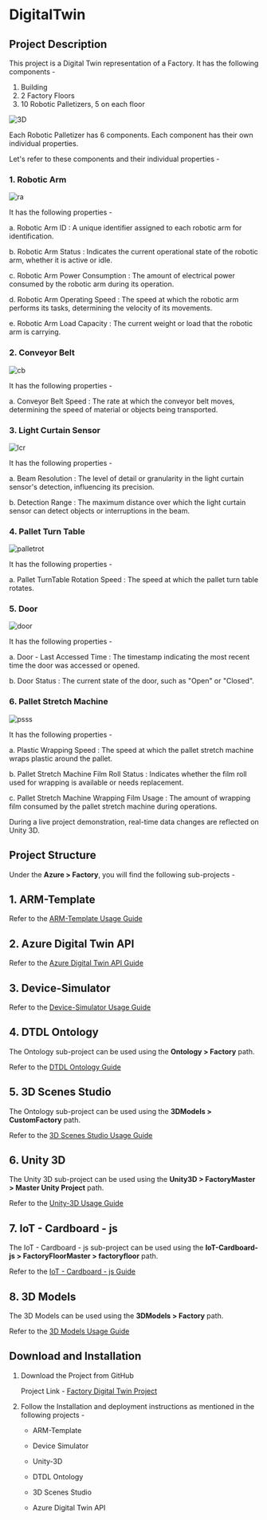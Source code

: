 # DigitalTwin

## Project Description

This project is a Digital Twin representation of a Factory. It has the following components -  

1. Building
2. 2 Factory Floors
3. 10 Robotic Palletizers, 5 on each floor

![3D](https://github.com/hemantjuyal/DigitalTwin/assets/94553271/3f20bdb7-277c-4a38-879e-1bc3e610f5e4)

Each Robotic Palletizer has 6 components. Each component has their own individual properties.

Let's refer to these components and their individual properties - 

### 1. Robotic Arm

   ![ra](https://github.com/hemantjuyal/DigitalTwin/assets/94553271/a1449f96-1098-44b2-ba77-0f38f565f152)

   It has the following properties - 

   a. Robotic Arm ID : A unique identifier assigned to each robotic arm for identification.

   b. Robotic Arm Status : Indicates the current operational state of the robotic arm, whether it is active or idle.
   
   c. Robotic Arm Power Consumption : The amount of electrical power consumed by the robotic arm during its operation.
   
   d. Robotic Arm Operating Speed : The speed at which the robotic arm performs its tasks, determining the velocity of its movements.
   
   e. Robotic Arm Load Capacity : The current weight or load that the robotic arm is carrying.

### 2. Conveyor Belt
   
   ![cb](https://github.com/hemantjuyal/DigitalTwin/assets/94553271/2856a45c-2896-4758-b7fe-897a7cd88ac2)

   It has the following properties - 
   
   a. Conveyor Belt Speed : The rate at which the conveyor belt moves, determining the speed of material or objects being transported.

### 3. Light Curtain Sensor
   
   ![lcr](https://github.com/hemantjuyal/DigitalTwin/assets/94553271/d537fe79-ab74-4e5a-bec7-08c6d38d4de7)

   It has the following properties - 
   
   a. Beam Resolution : The level of detail or granularity in the light curtain sensor's detection, influencing its precision.
   
   b. Detection Range : The maximum distance over which the light curtain sensor can detect objects or interruptions in the beam.

### 4. Pallet Turn Table
   
   ![palletrot](https://github.com/hemantjuyal/DigitalTwin/assets/94553271/a81f60da-a74c-4460-b6b9-645e466e2843)

   It has the following properties - 
   
   a. Pallet TurnTable Rotation Speed : The speed at which the pallet turn table rotates.

### 5. Door

   ![door](https://github.com/hemantjuyal/DigitalTwin/assets/94553271/8da5a92b-2a12-4961-b7f1-7e802e740b0f)

   It has the following properties - 
   
   a. Door - Last Accessed Time : The timestamp indicating the most recent time the door was accessed or opened. 
   
   b. Door Status : The current state of the door, such as "Open" or "Closed".

### 6. Pallet Stretch Machine

   ![psss](https://github.com/hemantjuyal/DigitalTwin/assets/94553271/fee58603-016d-4547-ba3b-5256e2c6ca7f)

   It has the following properties - 
   
   a. Plastic Wrapping Speed : The speed at which the pallet stretch machine wraps plastic around the pallet.
   
   b. Pallet Stretch Machine Film Roll Status : Indicates whether the film roll used for wrapping is available or needs replacement.
   
   c. Pallet Stretch Machine Wrapping Film Usage : The amount of wrapping film consumed by the pallet stretch machine during operations.
   
During a live project demonstration, real-time data changes are reflected on Unity 3D. 

## Project Structure

Under the **Azure > Factory**, you will find the following sub-projects - 

## 1. ARM-Template

Refer to the [ARM-Template Usage Guide](https://github.com/hemantjuyal/DigitalTwin/tree/main/Azure/Factory/ARM-Template#arm-template-usage-guide/ "ARM-Template Usage Guide")
   
## 2. Azure Digital Twin API

Refer to the [Azure Digital Twin API Guide](https://github.com/hemantjuyal/DigitalTwin/tree/main/Azure/Factory/Azure%20Digital%20Twin%20API#azure-digital-twin-api-guide/ "Azure Digital Twin API Guide")

## 3. Device-Simulator

Refer to the [Device-Simulator Usage Guide](https://github.com/hemantjuyal/DigitalTwin/blob/main/Azure/Factory/Device-SImulator/README.md#device-simulator-usage-guide/ "Device-Simulator Usage Guide")

## 4. DTDL Ontology

The Ontology sub-project can be used using the **Ontology > Factory** path.

Refer to the [DTDL Ontology Guide](https://github.com/hemantjuyal/DigitalTwin/blob/main/Ontology/Factory/README.md#factory-dtdl-ontology-guide/ "DTDL Ontology Guide")

## 5. 3D Scenes Studio

The Ontology sub-project can be used using the **3DModels > CustomFactory** path. 

Refer to the [3D Scenes Studio Usage Guide](https://github.com/hemantjuyal/DigitalTwin/tree/main/3DModels/CustomFactory#3d-scenes-studio-usage-guide/ "3D Scenes Studio Usage Guide")

## 6. Unity 3D

The Unity 3D sub-project can be used using the **Unity3D > FactoryMaster > Master Unity Project** path. 

Refer to the [Unity-3D Usage Guide](https://github.com/hemantjuyal/DigitalTwin/blob/main/Unity3D/FactoryMaster/Master%20Unity%20Project/README.md#unity-3d-usage-guide/ "Unity-3D Usage Guide")

## 7. IoT - Cardboard - js

The IoT - Cardboard - js sub-project can be used using the **IoT-Cardboard-js > FactoryFloorMaster > factoryfloor** path. 

Refer to the [IoT - Cardboard - js Guide](https://github.com/hemantjuyal/DigitalTwin/tree/main/IoT-Cardboard-js/FactoryFloorMaster/factoryfloor#factory-floor-application/ "IoT - Cardboard - js Guide")

## 8. 3D Models

The 3D Models can be used using the **3DModels > Factory** path. 

Refer to the [3D Models Usage Guide](https://github.com/hemantjuyal/DigitalTwin/tree/main/3DModels/Factory#3d-models-usage-guide/ "3D Models Usage Guide")

## Download and Installation

1. Download the Project from GitHub

   Project Link - [Factory Digital Twin Project](https://github.com/hemantjuyal/DigitalTwin/ "Factory Digital Twin Project")

2. Follow the Installation and deployment instructions as mentioned in the following projects -

   * ARM-Template 

   * Device Simulator
  
   * Unity-3D

   * DTDL Ontology

   * 3D Scenes Studio
     
   * Azure Digital Twin API
